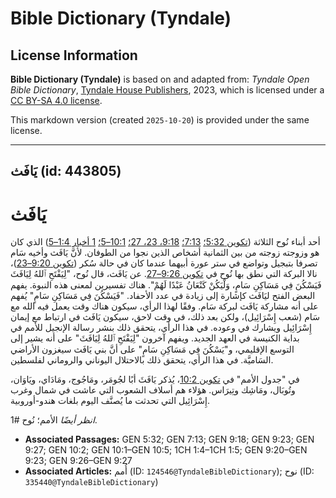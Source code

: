 # Bible Dictionary (Tyndale)

## License Information

**Bible Dictionary (Tyndale)** is based on and adapted from: _Tyndale Open Bible Dictionary_, [Tyndale House Publishers](https://tyndaleopenresources.com/), 2023, which is licensed under a [CC BY-SA 4.0 license](https://creativecommons.org/licenses/by-sa/4.0/legalcode.en).

This markdown version (created `2025-10-20`) is provided under the same license.



--------------------------------

## يَافَث (id: 443805)

يَافَث
======

أحد أبناء نُوح الثلاثة ([تكوين 5:32؛](https://ref.ly/Gen5:32) [7:13؛](https://ref.ly/Gen7:13) [9:18، 23، 27؛](https://ref.ly/Gen9:18,Gen9:23,Gen9:27) [10:1–5؛](https://ref.ly/Gen10:1-Gen10:5) [1 أخبار 1:4–5](https://ref.ly/1Chr1:4-1Chr1:5)) الذي كان هو وزوجته زوجته من بين الثمانية أشخاص الذين نجوا من الطوفان. لأنَّ يَافَث وأخيه سَام تصرفا بتبجيل وتواضع في ستر عورة أبيهما عندما كان في حالة سُكر ([تكوين 9:20–23](https://ref.ly/Gen9:20-Gen9:23))، نالا البركة التي نطق بها نُوح في [تكوين 9:26–27](https://ref.ly/Gen9:26-Gen9:27). عن يَافَث، قال نُوح، "لِيَفْتَحِ ٱللهُ لِيَافَثَ فَيَسْكُنَ فِي مَسَاكِنِ سَامٍ، وَلْيَكُنْ كَنْعَانُ عَبْدًا لَهُمْ". هناك تفسيرين لمعنى هذه النبوة. يفهم البعض الفتح ليَافَث كإشارة إلى زيادة في عدد الأحفاد. "فَيَسْكُنَ فِي مَسَاكِنِ سَامٍ" يُفهم على أنه مشاركة يَافَث لبركة سَام. وفقًا لهذا الرأي، سيكون هناك وقت يعمل فيه الله مع سَام (شعب إِسْرَائِيل)، ولكن بعد ذلك، في وقت لاحق، سيكون يَافَث في ارتباط مع إيمان إِسْرَائِيل ويشارك في وعوده. في هذا الرأي، يتحقق ذلك بنشر رسالة الإنجيل للأمم في بداية الكنيسة في العهد الجديد. ويفهم آخرون "لِيَفْتَحِ ٱللهُ لِيَافَثَ" على أنه يشير إلى التوسع الإقليمي، و"يَسْكُنَ فِي مَسَاكِنِ سَامٍ" على أنَّ بني يَافَث سيغزون الأراضي السَاميَّة. في هذا الرأي، يتحقق ذلك بالاحتلال اليوناني والروماني لفلسطين.

في "جدول الأمم" في [تكوين 10:2](https://ref.ly/Gen10:2)، يُذكر يَافَثَ أبًا لجُومَر، ومَاجُوج، ومَادَاي، ويَاوَان، وتُوبَال، ومَاشِك وتِيرَاس. هؤلاء هم أسلاف الشعوب التي عاشت في شمال وغرب إِسْرَائِيل التي تحدثت ما يُصنَّف اليوم بلغات هندو\-أوروبية.

*انظر أيضًا* الأمم؛ نُوح \#1.

* **Associated Passages:** GEN 5:32; GEN 7:13; GEN 9:18; GEN 9:23; GEN 9:27; GEN 10:2; GEN 10:1–GEN 10:5; 1CH 1:4–1CH 1:5; GEN 9:20–GEN 9:23; GEN 9:26–GEN 9:27
* **Associated Articles:** أُمم (ID: `124546@TyndaleBibleDictionary`); نوح (ID: `335440@TyndaleBibleDictionary`)

